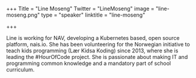 +++
Title = "Line Moseng"
Twitter = "LineMoseng"
image = "line-moseng.png"
type = "speaker"
linktitle = "line-moseng"

+++

Line is working for NAV, developing a Kubernetes based, open source platform, nais.io. She has been volunteering for the Norwegian initiative to teach kids programming (Lær Kidsa Koding) since 2013, where she is leading the #HourOfCode project. She is passionate about making IT and programming common knowledge and a mandatory part of school curriculum.
